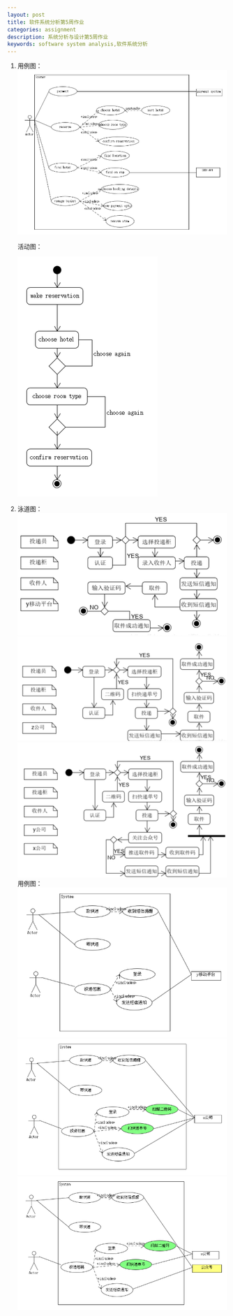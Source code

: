 ```yaml
---
layout: post
title: 软件系统分析第5周作业
categories: assignment
description: 系统分析与设计第5周作业
keywords: software system analysis,软件系统分析
---
```


1.
    用例图： 
    ![tupian1](/images/posts/UMLet/assign5/q1.png)

    活动图：  
    
    ![tupian1](https://github.com/lp-github/lp-github.github.io/blob/master/images/posts/UMLet/assign5/q2.png)  
2.  
    泳道图：  
    ![tupian1](https://github.com/lp-github/lp-github.github.io/blob/master/images/posts/UMLet/assign5/q3.png)  
    ![tupian1](https://github.com/lp-github/lp-github.github.io/blob/master/images/posts/UMLet/assign5/q4.png)  
    ![tupian1](https://github.com/lp-github/lp-github.github.io/blob/master/images/posts/UMLet/assign5/q5.png)  
    用例图：  
    ![tupian1](https://github.com/lp-github/lp-github.github.io/blob/master/images/posts/UMLet/assign5/q6.png)  
    ![tupian1](https://github.com/lp-github/lp-github.github.io/blob/master/images/posts/UMLet/assign5/q7.png)  
    ![tupian1](https://github.com/lp-github/lp-github.github.io/blob/master/images/posts/UMLet/assign5/q8.png)  


